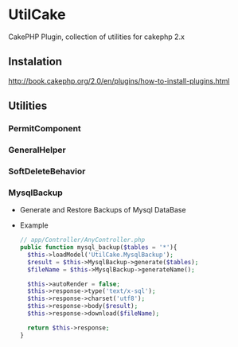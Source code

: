 # UtilCake
CakePHP Plugin, collection of utilities for cakephp 2.x

## Instalation
  http://book.cakephp.org/2.0/en/plugins/how-to-install-plugins.html

## Utilities

### PermitComponent

### GeneralHelper

### SoftDeleteBehavior

### MysqlBackup
  * Generate and Restore Backups of Mysql DataBase

  * Example
    ```php
    // app/Controller/AnyController.php
    public function mysql_backup($tables = '*'){
      $this->loadModel('UtilCake.MysqlBackup');
      $result = $this->MysqlBackup->generate($tables);
      $fileName = $this->MysqlBackup->generateName();

      $this->autoRender = false;
      $this->response->type('text/x-sql');
      $this->response->charset('utf8');
      $this->response->body($result);
      $this->response->download($fileName);

      return $this->response;
    }
    ```
